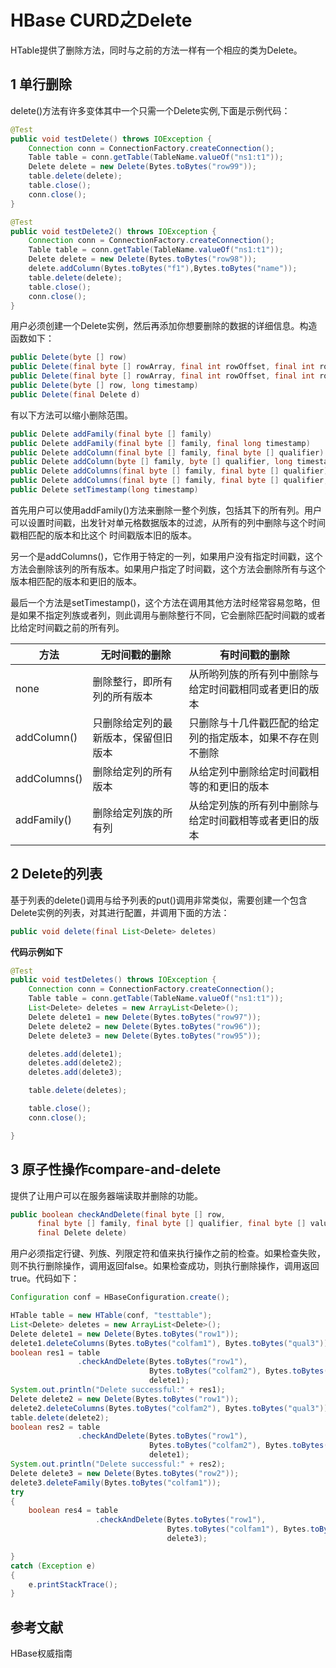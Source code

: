 # HBase CURD之Delete

HTable提供了删除方法，同时与之前的方法一样有一个相应的类为Delete。

## 1 单行删除

delete()方法有许多变体其中一个只需一个Delete实例,下面是示例代码：
```java
@Test
public void testDelete() throws IOException {
    Connection conn = ConnectionFactory.createConnection();
    Table table = conn.getTable(TableName.valueOf("ns1:t1"));
    Delete delete = new Delete(Bytes.toBytes("row99"));
    table.delete(delete);
    table.close();
    conn.close();
}

@Test
public void testDelete2() throws IOException {
    Connection conn = ConnectionFactory.createConnection();
    Table table = conn.getTable(TableName.valueOf("ns1:t1"));
    Delete delete = new Delete(Bytes.toBytes("row98"));
    delete.addColumn(Bytes.toBytes("f1"),Bytes.toBytes("name"));
    table.delete(delete);
    table.close();
    conn.close();
}
```

用户必须创建一个Delete实例，然后再添加你想要删除的数据的详细信息。构造函数如下：
```java
public Delete(byte [] row)
public Delete(final byte [] rowArray, final int rowOffset, final int rowLength)
public Delete(final byte [] rowArray, final int rowOffset, final int rowLength, long ts)
public Delete(byte [] row, long timestamp)
public Delete(final Delete d)
```

有以下方法可以缩小删除范围。
```java
public Delete addFamily(final byte [] family)
public Delete addFamily(final byte [] family, final long timestamp)
public Delete addColumn(final byte [] family, final byte [] qualifier)
public Delete addColumn(byte [] family, byte [] qualifier, long timestamp)
public Delete addColumns(final byte [] family, final byte [] qualifier)
public Delete addColumns(final byte [] family, final byte [] qualifier, final long timestamp)
public Delete setTimestamp(long timestamp)
```
首先用户可以使用addFamily()方法来删除一整个列族，包括其下的所有列。用户可以设置时间戳，出发针对单元格数据版本的过滤，从所有的列中删除与这个时间戳相匹配的版本和比这个 时间戳版本旧的版本。

另一个是addColumns()，它作用于特定的一列，如果用户没有指定时间戳，这个方法会删除该列的所有版本。如果用户指定了时间戳，这个方法会删除所有与这个版本相匹配的版本和更旧的版本。

最后一个方法是setTimestamp()，这个方法在调用其他方法时经常容易忽略，但是如果不指定列族或者列，则此调用与删除整行不同，它会删除匹配时间戳的或者比给定时间戳之前的所有列。

|     方法     |            无时间戳的删除            |                       有时间戳的删除                       |
| ------------ | ------------------------------------ | ---------------------------------------------------------- |
| none         | 删除整行，即所有列的所有版本         | 从所哟列族的所有列中删除与给定时间戳相同或者更旧的版本     |
| addColumn()  | 只删除给定列的最新版本，保留但旧版本 | 只删除与十几件戳匹配的给定列的指定版本，如果不存在则不删除 |
| addColumns() | 删除给定列的所有版本                 | 从给定列中删除给定时间戳相等的和更旧的版本                 |
| addFamily()  | 删除给定列族的所有列                 | 从给定列族的所有列中删除与给定时间戳相等或者更旧的版本     |

## 2 Delete的列表

基于列表的delete()调用与给予列表的put()调用非常类似，需要创建一个包含Delete实例的列表，对其进行配置，并调用下面的方法：
```java
public void delete(final List<Delete> deletes)
```
**代码示例如下**
```java
@Test
public void testDeletes() throws IOException {
    Connection conn = ConnectionFactory.createConnection();
    Table table = conn.getTable(TableName.valueOf("ns1:t1"));
    List<Delete> deletes = new ArrayList<Delete>();
    Delete delete1 = new Delete(Bytes.toBytes("row97"));
    Delete delete2 = new Delete(Bytes.toBytes("row96"));
    Delete delete3 = new Delete(Bytes.toBytes("row95"));

    deletes.add(delete1);
    deletes.add(delete2);
    deletes.add(delete3);

    table.delete(deletes);

    table.close();
    conn.close();

}
```

## 3 原子性操作compare-and-delete

提供了让用户可以在服务器端读取并删除的功能。
```java
public boolean checkAndDelete(final byte [] row,
      final byte [] family, final byte [] qualifier, final byte [] value,
      final Delete delete)
```
用户必须指定行键、列族、列限定符和值来执行操作之前的检查。如果检查失败，则不执行删除操作，调用返回false。如果检查成功，则执行删除操作，调用返回true。代码如下：

```java
Configuration conf = HBaseConfiguration.create();

HTable table = new HTable(conf, "testtable");
List<Delete> deletes = new ArrayList<Delete>();
Delete delete1 = new Delete(Bytes.toBytes("row1"));
delete1.deleteColumns(Bytes.toBytes("colfam1"), Bytes.toBytes("qual3"));
boolean res1 = table
               .checkAndDelete(Bytes.toBytes("row1"),
                               Bytes.toBytes("colfam2"), Bytes.toBytes("qual3"), null,
                               delete1);
System.out.println("Delete successful:" + res1);
Delete delete2 = new Delete(Bytes.toBytes("row1"));
delete2.deleteColumns(Bytes.toBytes("colfam2"), Bytes.toBytes("qual3"));
table.delete(delete2);
boolean res2 = table
               .checkAndDelete(Bytes.toBytes("row1"),
                               Bytes.toBytes("colfam2"), Bytes.toBytes("qual3"), null,
                               delete1);
System.out.println("Delete successful:" + res2);
Delete delete3 = new Delete(Bytes.toBytes("row2"));
delete3.deleteFamily(Bytes.toBytes("colfam1"));
try
{
    boolean res4 = table
                   .checkAndDelete(Bytes.toBytes("row1"),
                                   Bytes.toBytes("colfam1"), Bytes.toBytes("qual1"), Bytes.toBytes("val1"),
                                   delete3);

}
catch (Exception e)
{
    e.printStackTrace();
}
```


## 参考文献
HBase权威指南
